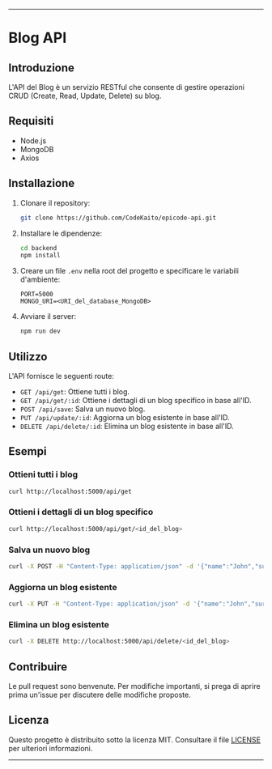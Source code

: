 ---

# Blog API

## Introduzione

L'API del Blog è un servizio RESTful che consente di gestire operazioni CRUD (Create, Read, Update, Delete) su blog.

## Requisiti

- Node.js
- MongoDB
- Axios

## Installazione

1. Clonare il repository:

   ```bash
   git clone https://github.com/CodeKaito/epicode-api.git
   ```

2. Installare le dipendenze:

   ```bash
   cd backend
   npm install
   ```

3. Creare un file `.env` nella root del progetto e specificare le variabili d'ambiente:

   ```plaintext
   PORT=5000
   MONGO_URI=<URI_del_database_MongoDB>
   ```

4. Avviare il server:

   ```bash
   npm run dev
   ```

## Utilizzo

L'API fornisce le seguenti route:

- `GET /api/get`: Ottiene tutti i blog.
- `GET /api/get/:id`: Ottiene i dettagli di un blog specifico in base all'ID.
- `POST /api/save`: Salva un nuovo blog.
- `PUT /api/update/:id`: Aggiorna un blog esistente in base all'ID.
- `DELETE /api/delete/:id`: Elimina un blog esistente in base all'ID.

## Esempi

### Ottieni tutti i blog

```bash
curl http://localhost:5000/api/get
```

### Ottieni i dettagli di un blog specifico

```bash
curl http://localhost:5000/api/get/<id_del_blog>
```

### Salva un nuovo blog

```bash
curl -X POST -H "Content-Type: application/json" -d '{"name":"John","surname":"Doe","email":"john@example.com","birth":"1990-01-01","avatar":"avatar.jpg"}' http://localhost:5000/api/save
```

### Aggiorna un blog esistente

```bash
curl -X PUT -H "Content-Type: application/json" -d '{"name":"John","surname":"Doe","email":"john.doe@example.com","birth":"1990-01-01","avatar":"avatar.jpg"}' http://localhost:5000/api/update/<id_del_blog>
```

### Elimina un blog esistente

```bash
curl -X DELETE http://localhost:5000/api/delete/<id_del_blog>
```

## Contribuire

Le pull request sono benvenute. Per modifiche importanti, si prega di aprire prima un'issue per discutere delle modifiche proposte.

## Licenza

Questo progetto è distribuito sotto la licenza MIT. Consultare il file [LICENSE](LICENSE) per ulteriori informazioni.

---